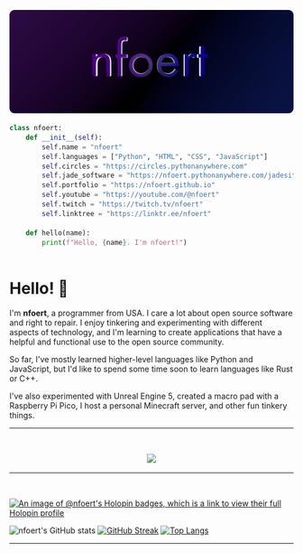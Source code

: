 

![Header](./github-header-image.png)

```python
class nfoert:
    def __init__(self):
        self.name = "nfoert"
        self.languages = ["Python", "HTML", "CSS", "JavaScript"]
        self.circles = "https://circles.pythonanywhere.com"
        self.jade_software = "https://nfoert.pythonanywhere.com/jadesite"
        self.portfolio = "https://nfoert.github.io"
        self.youtube = "https://youtube.com/@nfoert"
        self.twitch = "https://twitch.tv/nfoert"
        self.linktree = "https://linktr.ee/nfoert"
    
    def hello(name):
        print(f"Hello, {name}. I'm nfoert!")
  
```

<h1>Hello! 👋</h1>
<p>
I'm <b>nfoert</b>, a programmer from USA. I care a lot about open source software and right to repair. I enjoy tinkering and experimenting with different aspects of technology, and I'm learning to create applications that have a helpful and functional use to the open source community.

So far, I've mostly learned higher-level languages like Python and JavaScript, but I'd like to spend some time soon to learn languages like Rust or C++.

I've also experimented with Unreal Engine 5, created a macro pad with a Raspberry Pi Pico, I host a personal Minecraft server, and other fun tinkery things.
</p>
<hr>
<br>
<p align="center">
  <a href="https://skillicons.dev">
    <img src="https://skillicons.dev/icons?i=python,html,css,js,github,git,vscode,blender,codepen,django,fediverse,mastodon,linux,md,qt,raspberrypi,stackoverflow,threejs" />
  </a>
</p>
<hr>
<br>

[![An image of @nfoert's Holopin badges, which is a link to view their full Holopin profile](https://holopin.me/nfoert)](https://holopin.io/@nfoert)


![nfoert's GitHub stats](https://github-readme-stats.vercel.app/api?username=nfoert&show_icons=true&theme=dark)
[![GitHub Streak](https://streak-stats.demolab.com?user=nfoert&theme=dark)](https://git.io/streak-stats)
[![Top Langs](https://github-readme-stats.vercel.app/api/top-langs/?username=nfoert&langs_count=4&layout=compact&theme=dark)](https://github.com/anuraghazra/github-readme-stats)






<hr>


